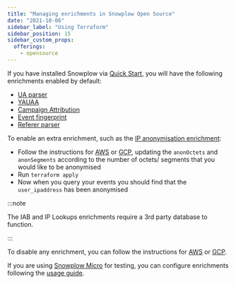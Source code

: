 ```yaml
---
title: "Managing enrichments in Snowplow Open Source"
date: "2021-10-06"
sidebar_label: "Using Terraform"
sidebar_position: 15
sidebar_custom_props:
  offerings:
    - opensource
---
```


If you have installed Snowplow via [Quick Start](/docs/getting-started-on-snowplow-open-source/what-is-quick-start/index.md), you will have the following enrichments enabled by default:

- [UA parser](/docs/enriching-your-data/available-enrichments/ua-parser-enrichment/index.md)
- [YAUAA](/docs/enriching-your-data/available-enrichments/yauaa-enrichment/index.md)
- [Campaign Attribution](/docs/enriching-your-data/available-enrichments/campaign-attribution-enrichment/index.md)
- [Event fingerprint](/docs/enriching-your-data/available-enrichments/event-fingerprint-enrichment/index.md)
- [Referer parser](/docs/enriching-your-data/available-enrichments/referrer-parser-enrichment/index.md)

To enable an extra enrichment, such as the [IP anonymisation enrichment](/docs/enriching-your-data/available-enrichments/ip-anonymization-enrichment/index.md):

- Follow the instructions for [AWS](https://github.com/snowplow-devops/terraform-aws-enrich-kinesis-ec2#inserting-custom-enrichments) or [GCP](https://github.com/snowplow-devops/terraform-google-enrich-pubsub-ce#inserting-custom-enrichments), updating the `anonOctets` and `anonSegments` according to the number of octets/ segments that you would like to be anonymised
- Run `terraform apply`
- Now when you query your events you should find that the `user_ipaddress` has been anonymised

:::note

The IAB and IP Lookups enrichments require a 3rd party database to function.

:::

To disable any enrichment, you can follow the instructions for [AWS](https://github.com/snowplow-devops/terraform-aws-enrich-kinesis-ec2#disabling-default-enrichments) or [GCP](https://github.com/snowplow-devops/terraform-google-enrich-pubsub-ce#disabling-default-enrichments).

If you are using [Snowplow Micro](/docs/getting-started-with-micro/what-is-micro/index.md) for testing, you can configure enrichments following the [usage guide](/docs/getting-started-with-micro/configuring-enrichments/index.md).
